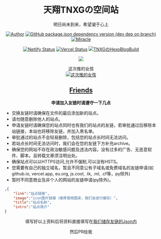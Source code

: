 <div align="center">

# 天翔TNXGの空间站

明日尚未到来，希望凝于心上

[![Author](https://img.shields.io/badge/Author-tianxiang-orange)](https://github.com/TNXG)
[![GitHub package.json dependency version (dev dep on branch)](https://img.shields.io/github/package-json/dependency-version/TNXG/blog/hexo?logo=hexo)](https://hexo.io)
[![Miracle](https://img.shields.io/badge/Theme-Miracle-blue)](https://github.com/oCoke/hexo-theme-miracle)

[![Netlify Status](https://api.netlify.com/api/v1/badges/dc63d659-d2c5-49f2-829b-3d2e25749cf0/deploy-status)](https://app.netlify.com/sites/tnxg-blog/deploys)
[![Vercel Status](https://img.shields.io/badge/Vercel%20Deploy-Look%20Right-000000?style=flat-square&logo=Vercel)](https://vercel.com/tnxg/tnxg-blog)
[![TNXGのHexoBlogBuild](https://github.com/TNXG/blog/actions/workflows/hexo.yml/badge.svg)](https://github.com/TNXG/tnxg.github.io/actions/workflows/hexo.yml)

![](https://assets.tnxg.whitenuo.cn/images/icons/main/logo.svg)

这次推的女孩<br>
[![这次推的女孩](https://unv-shield.librian.net/api/unv_shield?url=https://i0.hdslb.com/bfs/album/2439cd0ecf55e69f1a08fb01d659b0da34d779ac.png&scale=2&txt=%E6%B4%9B%E5%A4%A9%E4%BE%9D)](https://space.bilibili.com/36081646)

## <a href="https://tnxg.loyunet.cn/links/">Friends</a>

**申请加入友链时请遵守一下几点**

</div>

+ 交换友链时请确保在文件的最后添加新的站点。
+ 请勿随意删除他人的站点。
+ 申请友链时请确保您的站点同时也有我们的站点的友链，若审批通过后移除本站链接，本站也将移除友链，并加入黑名单。
+ 审批通过的站点不会轻易删除，包括您的站点长时间无法访问。
+ 若站点长时间无法访问时，我们会在您的友链下方补充archive。
+ 确保您的网站不存在政治敏感问题及违法内容。没有过多的广告、无恶意软件、脚本。且转载文章须注明出处。
+ 确保站点可以以HTTPS访问,允许不强制,可以没有HSTS。
+ 您需要有自己的独立域名，暂且不同意公有子域名或免费域名的友链申请(如github.io, vercel.app, eu.org, js.cool, .tk, .ml, .cf等，py除外)
+ 暂时不同意商业及非个人的网站的友链申请(py除外)。


```json
,{
    "link":"站点链接",
    "image":"icon图片链接（推荐使用图床，我们会进行缓存）",
    "title":"站点名称",
    "intro":"站点简介"
}
```

<div align="center">

填写好以上资料后将资料直接填写在[我们储存友链的Json内](https://github.com/TNXG/blog/blob/master/source/assets/data/links.json)

然后PR给我

</div>
